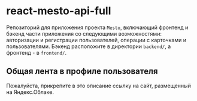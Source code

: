 # react-mesto-api-full
Репозиторий для приложения проекта `Mesto`, включающий фронтенд и бэкенд части приложения со следующими возможностями: авторизации и регистрации пользователей, операции с карточками и пользователями. Бэкенд расположите в директории `backend/`, а фронтенд - в `frontend/`. 

## Общая лента в профиле пользователя

Пожалуйста, прикрепите в это описание ссылку на сайт, размещенный на Яндекс.Облаке.


